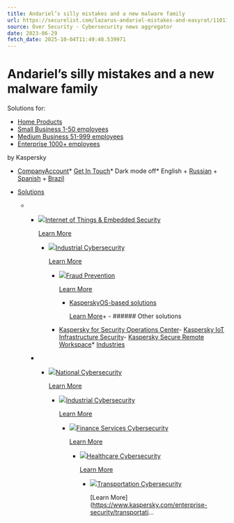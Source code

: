 ```yaml
---
title: Andariel’s silly mistakes and a new malware family
url: https://securelist.com/lazarus-andariel-mistakes-and-easyrat/110119/
source: Over Security - Cybersecurity news aggregator
date: 2023-06-29
fetch_date: 2025-10-04T11:49:48.539971
---
```


# Andariel’s silly mistakes and a new malware family

Solutions for:

* [Home Products](https://www.kaspersky.com/home-security?icid=gl_seclistheader_acq_ona_smm__onl_b2b_securelist_prodmen_sm-team_______d5c53f9a5bd411f7)
* [Small Business 1-50 employees](https://www.kaspersky.com/small-business-security?icid=gl_seclistheader_acq_ona_smm__onl_b2b_securelist_prodmen_sm-team_______d5c53f9a5bd411f7 "font-icons icon-small-business")
* [Medium Business 51-999 employees](https://www.kaspersky.com/small-to-medium-business-security?icid=gl_seclistheader_acq_ona_smm__onl_b2b_securelist_prodmen_sm-team_______d5c53f9a5bd411f7)
* [Enterprise 1000+ employees](https://www.kaspersky.com/enterprise-security?icid=gl_seclistheader_acq_ona_smm__onl_b2b_securelist_prodmen_sm-team_______d5c53f9a5bd411f7)

by Kaspersky

* [CompanyAccount](https://companyaccount.kaspersky.com/account/login?icid=gl_seclistheader_acq_ona_smm__onl_b2b_securelist_main-menu_sm-team_______001391deb99c290f)* [Get In Touch](https://www.kaspersky.com/enterprise-security/contact?icid=gl_seclistheader_acq_ona_smm__onl_b2b_securelist_main-menu_sm-team_______001391deb99c290f)* Dark mode off* English
        + [Russian](https://securelist.ru)
        + [Spanish](https://securelist.lat/lazarus-andariel-mistakes-and-easyrat/98002/)
        + [Brazil](https://securelist.com.br)

* [Solutions](https://www.kaspersky.com/enterprise-security?icid=gl_seclistheader_acq_ona_smm__onl_b2b_securelist_main-menu_sm-team_______001391deb99c290f)
  + - [![](https://securelist.com/wp-content/themes/securelist2020/assets/images/enterprise-menu-icons/iot-embed-security.png)](https://www.kaspersky.com/enterprise-security/embedded-security-internet-of-things?icid=gl_seclistheader_acq_ona_smm__onl_b2b_securelist_main-menu_sm-team_______001391deb99c290f)[Internet of Things & Embedded Security](https://www.kaspersky.com/enterprise-security/embedded-security-internet-of-things?icid=gl_seclistheader_acq_ona_smm__onl_b2b_securelist_main-menu_sm-team_______001391deb99c290f)

      [Learn More](https://www.kaspersky.com/enterprise-security/embedded-security-internet-of-things?icid=gl_seclistheader_acq_ona_smm__onl_b2b_securelist_main-menu_sm-team_______001391deb99c290f)

      - [![](https://securelist.com/wp-content/themes/securelist2020/assets/images/enterprise-menu-icons/transportation-cybersecurity.png)](https://www.kaspersky.com/enterprise-security/industrial-solution?icid=gl_seclistheader_acq_ona_smm__onl_b2b_securelist_main-menu_sm-team_______001391deb99c290f)[Industrial Cybersecurity](https://www.kaspersky.com/enterprise-security/industrial-solution?icid=gl_seclistheader_acq_ona_smm__onl_b2b_securelist_main-menu_sm-team_______001391deb99c290f)

        [Learn More](https://www.kaspersky.com/enterprise-security/industrial-solution?icid=gl_seclistheader_acq_ona_smm__onl_b2b_securelist_main-menu_sm-team_______001391deb99c290f)

        - [![](https://securelist.com/wp-content/themes/securelist2020/assets/images/enterprise-menu-icons/fraud-prevention.png)](https://www.kaspersky.com/enterprise-security/fraud-prevention?icid=gl_seclistheader_acq_ona_smm__onl_b2b_securelist_main-menu_sm-team_______001391deb99c290f)[Fraud Prevention](https://www.kaspersky.com/enterprise-security/fraud-prevention?icid=gl_seclistheader_acq_ona_smm__onl_b2b_securelist_main-menu_sm-team_______001391deb99c290f)

          [Learn More](https://www.kaspersky.com/enterprise-security/fraud-prevention?icid=gl_seclistheader_acq_ona_smm__onl_b2b_securelist_main-menu_sm-team_______001391deb99c290f)

          - [KasperskyOS-based solutions](https://www.kaspersky.com/enterprise-security/kasperskyos?icid=gl_seclistheader_acq_ona_smm__onl_b2b_securelist_main-menu_sm-team_______001391deb99c290f)

            [Learn More](https://www.kaspersky.com/enterprise-security/kasperskyos?icid=gl_seclistheader_acq_ona_smm__onl_b2b_securelist_main-menu_sm-team_______001391deb99c290f)+ - ###### Other solutions

        - [Kaspersky for Security Operations Center](https://www.kaspersky.com/enterprise-security/security-operations-center-soc?icid=gl_seclistheader_acq_ona_smm__onl_b2b_securelist_main-menu_sm-team_______001391deb99c290f)- [Kaspersky IoT Infrastructure Security](https://www.kaspersky.com/enterprise-security/kaspersky-iot-infrastructure-security?icid=gl_seclistheader_acq_ona_smm__onl_b2b_securelist_main-menu_sm-team_______001391deb99c290f)- [Kaspersky Secure Remote Workspace](https://www.kaspersky.com/enterprise-security/kaspersky-secure-remote-workspace?icid=gl_seclistheader_acq_ona_smm__onl_b2b_securelist_main-menu_sm-team_______001391deb99c290f)* [Industries](https://www.kaspersky.com/enterprise-security/industries?icid=gl_seclistheader_acq_ona_smm__onl_b2b_securelist_main-menu_sm-team_______001391deb99c290f)
    + - [![](https://securelist.com/wp-content/themes/securelist2020/assets/images/enterprise-menu-icons/national-cybersecurity.png)](https://www.kaspersky.com/enterprise-security/national-cybersecurity?icid=gl_seclistheader_acq_ona_smm__onl_b2b_securelist_main-menu_sm-team_______001391deb99c290f)[National Cybersecurity](https://www.kaspersky.com/enterprise-security/national-cybersecurity?icid=gl_seclistheader_acq_ona_smm__onl_b2b_securelist_main-menu_sm-team_______001391deb99c290f)

        [Learn More](https://www.kaspersky.com/enterprise-security/national-cybersecurity?icid=gl_seclistheader_acq_ona_smm__onl_b2b_securelist_main-menu_sm-team_______001391deb99c290f)

        - [![](https://securelist.com/wp-content/themes/securelist2020/assets/images/enterprise-menu-icons/industrial-cybersecurity.png)](https://www.kaspersky.com/enterprise-security/industrial?icid=gl_seclistheader_acq_ona_smm__onl_b2b_securelist_main-menu_sm-team_______001391deb99c290f)[Industrial Cybersecurity](https://www.kaspersky.com/enterprise-security/industrial?icid=gl_seclistheader_acq_ona_smm__onl_b2b_securelist_main-menu_sm-team_______001391deb99c290f)

          [Learn More](https://www.kaspersky.com/enterprise-security/industrial?icid=gl_seclistheader_acq_ona_smm__onl_b2b_securelist_main-menu_sm-team_______001391deb99c290f)

          - [![](https://securelist.com/wp-content/themes/securelist2020/assets/images/enterprise-menu-icons/financial-cybersecurity.png)](https://www.kaspersky.com/enterprise-security/finance?icid=gl_seclistheader_acq_ona_smm__onl_b2b_securelist_main-menu_sm-team_______001391deb99c290f)[Finance Services Cybersecurity](https://www.kaspersky.com/enterprise-security/finance?icid=gl_seclistheader_acq_ona_smm__onl_b2b_securelist_main-menu_sm-team_______001391deb99c290f)

            [Learn More](https://www.kaspersky.com/enterprise-security/finance?icid=gl_seclistheader_acq_ona_smm__onl_b2b_securelist_main-menu_sm-team_______001391deb99c290f)

            - [![](https://securelist.com/wp-content/themes/securelist2020/assets/images/enterprise-menu-icons/healthcare-cybersecurity.png)](https://www.kaspersky.com/enterprise-security/healthcare?icid=gl_seclistheader_acq_ona_smm__onl_b2b_securelist_main-menu_sm-team_______001391deb99c290f)[Healthcare Cybersecurity](https://www.kaspersky.com/enterprise-security/healthcare?icid=gl_seclistheader_acq_ona_smm__onl_b2b_securelist_main-menu_sm-team_______001391deb99c290f)

              [Learn More](https://www.kaspersky.com/enterprise-security/healthcare?icid=gl_seclistheader_acq_ona_smm__onl_b2b_securelist_main-menu_sm-team_______001391deb99c290f)

              - [![](https://securelist.com/wp-content/themes/securelist2020/assets/images/enterprise-menu-icons/transportation-cybersecurity.png)](https://www.kaspersky.com/enterprise-security/transportation-cybersecurity-it-infrastructure?icid=gl_seclistheader_acq_ona_smm__onl_b2b_securelist_main-menu_sm-team_______001391deb99c290f)[Transportation Cybersecurity](https://www.kaspersky.com/enterprise-security/transportation-cybersecurity-it-infrastructure?icid=gl_seclistheader_acq_ona_smm__onl_b2b_securelist_main-menu_sm-team_______001391deb99c290f)

                [Learn More](https://www.kaspersky.com/enterprise-security/transportati...